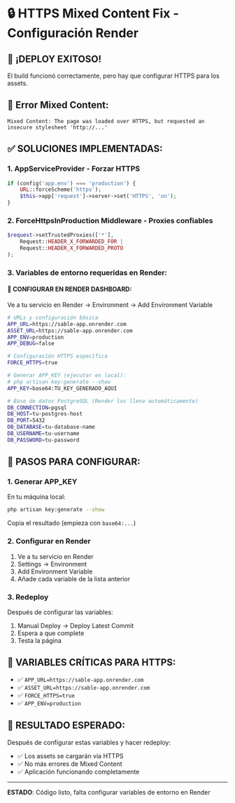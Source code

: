 # 🔒 HTTPS Mixed Content Fix - Configuración Render

## 🎉 **¡DEPLOY EXITOSO!** 
El build funcionó correctamente, pero hay que configurar HTTPS para los assets.

## 🚨 **Error Mixed Content:**
```
Mixed Content: The page was loaded over HTTPS, but requested an insecure stylesheet 'http://...'
```

## ✅ **SOLUCIONES IMPLEMENTADAS:**

### 1. **AppServiceProvider** - Forzar HTTPS
```php
if (config('app.env') === 'production') {
    URL::forceScheme('https');
    $this->app['request']->server->set('HTTPS', 'on');
}
```

### 2. **ForceHttpsInProduction Middleware** - Proxies confiables
```php
$request->setTrustedProxies(['*'], 
    Request::HEADER_X_FORWARDED_FOR |
    Request::HEADER_X_FORWARDED_PROTO
);
```

### 3. **Variables de entorno requeridas en Render:**

#### 🔧 **CONFIGURAR EN RENDER DASHBOARD:**
Ve a tu servicio en Render → Environment → Add Environment Variable

```bash
# URLs y configuración básica
APP_URL=https://sable-app.onrender.com
ASSET_URL=https://sable-app.onrender.com
APP_ENV=production
APP_DEBUG=false

# Configuración HTTPS específica
FORCE_HTTPS=true

# Generar APP_KEY (ejecutar en local):
# php artisan key:generate --show
APP_KEY=base64:TU_KEY_GENERADO_AQUI

# Base de datos PostgreSQL (Render los llena automáticamente)
DB_CONNECTION=pgsql
DB_HOST=tu-postgres-host
DB_PORT=5432
DB_DATABASE=tu-database-name
DB_USERNAME=tu-username
DB_PASSWORD=tu-password
```

## 🎯 **PASOS PARA CONFIGURAR:**

### **1. Generar APP_KEY**
En tu máquina local:
```bash
php artisan key:generate --show
```
Copia el resultado (empieza con `base64:...`)

### **2. Configurar en Render**
1. Ve a tu servicio en Render
2. Settings → Environment
3. Add Environment Variable
4. Añade cada variable de la lista anterior

### **3. Redeploy**
Después de configurar las variables:
1. Manual Deploy → Deploy Latest Commit
2. Espera a que complete
3. Testa la página

## 🔄 **VARIABLES CRÍTICAS PARA HTTPS:**
- ✅ `APP_URL=https://sable-app.onrender.com`
- ✅ `ASSET_URL=https://sable-app.onrender.com`
- ✅ `FORCE_HTTPS=true`
- ✅ `APP_ENV=production`

## 🎉 **RESULTADO ESPERADO:**
Después de configurar estas variables y hacer redeploy:
- ✅ Los assets se cargarán via HTTPS
- ✅ No más errores de Mixed Content
- ✅ Aplicación funcionando completamente

---
**ESTADO**: Código listo, falta configurar variables de entorno en Render
